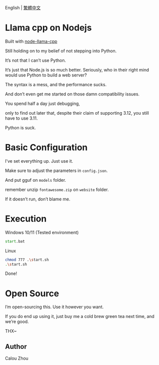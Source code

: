 English | [繁體中文](readme.md)

# Llama cpp on Nodejs

Built with [node-llama-cpp](https://github.com/withcatai/node-llama-cpp)

Still holding on to my belief of not stepping into Python.

It’s not that I can’t use Python.

It’s just that Node.js is so much better. Seriously, who in their right mind would use Python to build a web server?

The syntax is a mess, and the performance sucks.

And don’t even get me started on those damn compatibility issues.

You spend half a day just debugging,

only to find out later that, despite their claim of supporting 3.12, you still have to use 3.11.

Python is suck.

# Basic Configuration

I've set everything up. Just use it.

Make sure to adjust the parameters in `config.json`.

And put gguf on `models` folder.

remember unzip `fontawesome.zip` on `website` folder.

If it doesn’t run, don’t blame me.

# Execution

Windows 10/11 (Tested environment)
```bat
start.bat
```

Linux
```sh
chmod 777 .\start.sh
.\start.sh
```

Done!

# Open Source

I’m open-sourcing this. Use it however you want.

If you do end up using it, just buy me a cold brew green tea next time, and we’re good.

THX~

## Author

Calou Zhou
